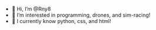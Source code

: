 - 👋 Hi, I’m @Rny8
- 👀 I’m interested in programming, drones, and sim-racing!
- 🌱 I currently know python, css, and html!
